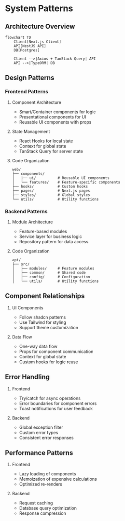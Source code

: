 # System Patterns

## Architecture Overview

```mermaid
flowchart TD
    Client[Next.js Client]
    API[NestJS API]
    DB[Postgres]

    Client -->|Axios + TanStack Query| API
    API -->|TypeORM| DB
```

## Design Patterns

### Frontend Patterns

1. Component Architecture

   - Smart/Container components for logic
   - Presentational components for UI
   - Reusable UI components with props

2. State Management

   - React Hooks for local state
   - Context for global state
   - TanStack Query for server state

3. Code Organization
   ```
   web/
   ├── components/
   │   ├── ui/          # Reusable UI components
   │   └── features/    # Feature-specific components
   ├── hooks/           # Custom hooks
   ├── pages/           # Next.js pages
   ├── styles/          # Global styles
   └── utils/           # Utility functions
   ```

### Backend Patterns

1. Module Architecture

   - Feature-based modules
   - Service layer for business logic
   - Repository pattern for data access

2. Code Organization
   ```
   api/
   ├── src/
   │   ├── modules/     # Feature modules
   │   ├── common/      # Shared code
   │   ├── config/      # Configuration
   │   └── utils/       # Utility functions
   ```

## Component Relationships

1. UI Components

   - Follow shadcn patterns
   - Use Tailwind for styling
   - Support theme customization

2. Data Flow
   - One-way data flow
   - Props for component communication
   - Context for global state
   - Custom hooks for logic reuse

## Error Handling

1. Frontend

   - Try/catch for async operations
   - Error boundaries for component errors
   - Toast notifications for user feedback

2. Backend
   - Global exception filter
   - Custom error types
   - Consistent error responses

## Performance Patterns

1. Frontend

   - Lazy loading of components
   - Memoization of expensive calculations
   - Optimized re-renders

2. Backend
   - Request caching
   - Database query optimization
   - Response compression

